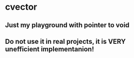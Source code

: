 # cvector

## Just my playground with pointer to void


## Do not use it in real projects, it is VERY unefficient implementanion!
